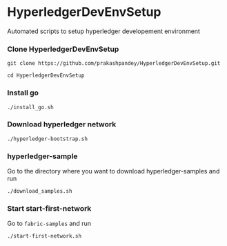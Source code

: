 # HyperledgerDevEnvSetup

Automated scripts to setup hyperledger developement environment 

### Clone HyperledgerDevEnvSetup

`git clone https://github.com/prakashpandey/HyperledgerDevEnvSetup.git`

`cd HyperledgerDevEnvSetup`

### Install go

`./install_go.sh`

### Download hyperledger network

`./hyperledger-bootstrap.sh`

### hyperledger-sample 

Go to the directory where you want to download hyperledger-samples and run 

`./download_samples.sh`

### Start start-first-network

Go to `fabric-samples` and run

`./start-first-network.sh`
